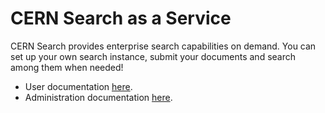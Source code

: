 # CERN Search as a Service

CERN Search provides enterprise search capabilities on demand. You can set up your own search instance, submit your 
documents and search among them when needed!

- User documentation [here](http://cernsearchdocs.web.cern.ch/cernsearchdocs/).
- Administration documentation [here](https://cernsearch-admin-docs.web.cern.ch/cernsearch-admin-docs/).